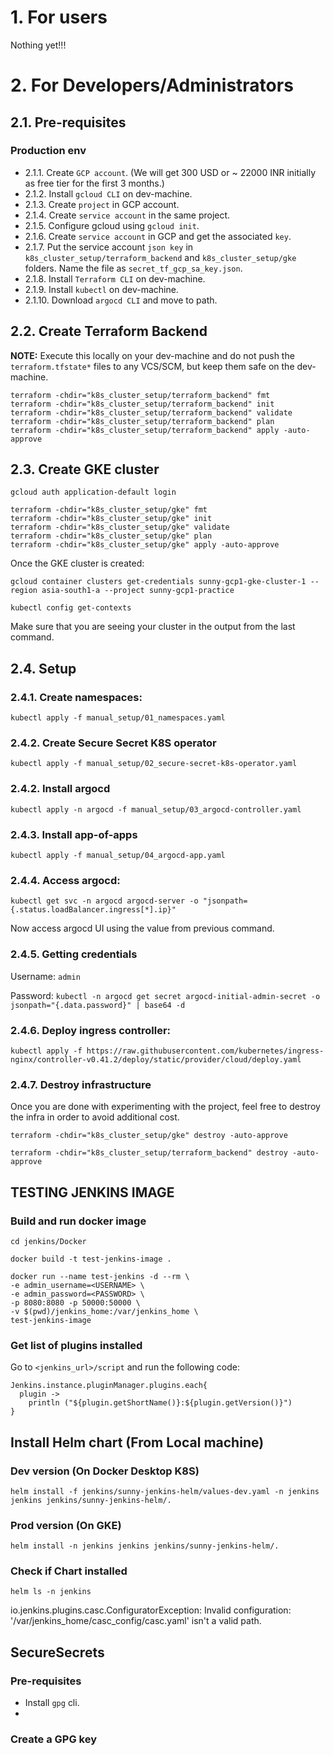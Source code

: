 # 1. For users

Nothing yet!!!

# 2. For Developers/Administrators

## 2.1. Pre-requisites

### Production env

* 2.1.1. Create `GCP account`. (We will get 300 USD or ~ 22000 INR initially as free tier for the first 3 months.)
* 2.1.2. Install `gcloud CLI` on dev-machine.
* 2.1.3. Create `project` in GCP account.
* 2.1.4. Create `service account` in the same project.
* 2.1.5. Configure gcloud using `gcloud init`.
* 2.1.6. Create `service account` in GCP and get the associated `key`.
* 2.1.7. Put the service account `json key` in `k8s_cluster_setup/terraform_backend` and `k8s_cluster_setup/gke` folders. Name the file as `secret_tf_gcp_sa_key.json`.
* 2.1.8. Install `Terraform CLI` on dev-machine.
* 2.1.9. Install `kubectl` on dev-machine.
* 2.1.10. Download `argocd CLI` and move to path.


## 2.2. Create Terraform Backend

<b>NOTE:</b> Execute this locally on your dev-machine and do not push the `terraform.tfstate*` files to any VCS/SCM, but keep them safe on the dev-machine.

```
terraform -chdir="k8s_cluster_setup/terraform_backend" fmt
terraform -chdir="k8s_cluster_setup/terraform_backend" init
terraform -chdir="k8s_cluster_setup/terraform_backend" validate
terraform -chdir="k8s_cluster_setup/terraform_backend" plan
terraform -chdir="k8s_cluster_setup/terraform_backend" apply -auto-approve
```

## 2.3. Create GKE cluster

```
gcloud auth application-default login

terraform -chdir="k8s_cluster_setup/gke" fmt
terraform -chdir="k8s_cluster_setup/gke" init
terraform -chdir="k8s_cluster_setup/gke" validate
terraform -chdir="k8s_cluster_setup/gke" plan
terraform -chdir="k8s_cluster_setup/gke" apply -auto-approve
```
Once the GKE cluster is created:
```
gcloud container clusters get-credentials sunny-gcp1-gke-cluster-1 --region asia-south1-a --project sunny-gcp1-practice

kubectl config get-contexts
```
Make sure that you are seeing your cluster in the output from the last command.

## 2.4. Setup

### 2.4.1. Create namespaces:

```
kubectl apply -f manual_setup/01_namespaces.yaml
```

### 2.4.2. Create Secure Secret K8S operator

```
kubectl apply -f manual_setup/02_secure-secret-k8s-operator.yaml
```

### 2.4.2. Install argocd

```
kubectl apply -n argocd -f manual_setup/03_argocd-controller.yaml
```

### 2.4.3. Install app-of-apps

```
kubectl apply -f manual_setup/04_argocd-app.yaml
```

### 2.4.4. Access argocd:

```
kubectl get svc -n argocd argocd-server -o "jsonpath={.status.loadBalancer.ingress[*].ip}"
```

Now access argocd UI using the value from previous command.

### 2.4.5. Getting credentials

Username: `admin`

Password: `kubectl -n argocd get secret argocd-initial-admin-secret -o jsonpath="{.data.password}" | base64 -d`

### 2.4.6. Deploy ingress controller:

```
kubectl apply -f https://raw.githubusercontent.com/kubernetes/ingress-nginx/controller-v0.41.2/deploy/static/provider/cloud/deploy.yaml
```

### 2.4.7. Destroy infrastructure

Once you are done with experimenting with the project, feel free to destroy the infra in order to avoid additional cost.

```
terraform -chdir="k8s_cluster_setup/gke" destroy -auto-approve

terraform -chdir="k8s_cluster_setup/terraform_backend" destroy -auto-approve
```

## TESTING JENKINS IMAGE

### Build and run docker image

```
cd jenkins/Docker

docker build -t test-jenkins-image .

docker run --name test-jenkins -d --rm \
-e admin_username=<USERNAME> \
-e admin_password=<PASSWORD> \
-p 8080:8080 -p 50000:50000 \
-v $(pwd)/jenkins_home:/var/jenkins_home \
test-jenkins-image
```

### Get list of plugins installed

Go to `<jenkins_url>/script` and run the following code:

```
Jenkins.instance.pluginManager.plugins.each{
  plugin ->
    println ("${plugin.getShortName()}:${plugin.getVersion()}")
}
```


## Install Helm chart (From Local machine)

### Dev version (On Docker Desktop K8S)

```
helm install -f jenkins/sunny-jenkins-helm/values-dev.yaml -n jenkins jenkins jenkins/sunny-jenkins-helm/.
```

### Prod version (On GKE)

```
helm install -n jenkins jenkins jenkins/sunny-jenkins-helm/.
```

### Check if Chart installed

```
helm ls -n jenkins
```


io.jenkins.plugins.casc.ConfiguratorException: Invalid configuration: '/var/jenkins_home/casc_config/casc.yaml' isn't a valid path.

## SecureSecrets

### Pre-requisites

* Install `gpg` cli.
*

### Create a GPG key
